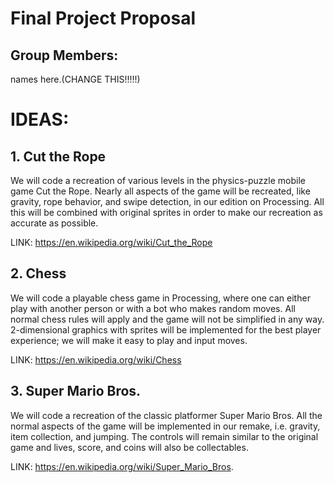 # Final Project Proposal

## Group Members:

names here.(CHANGE THIS!!!!!)

# IDEAS:

## 1. Cut the Rope

We will code a recreation of various levels in the physics-puzzle mobile game Cut the Rope.
Nearly all aspects of the game will be recreated, like gravity, rope behavior, and swipe detection, in our edition on Processing.
All this will be combined with original sprites in order to make our recreation as accurate as possible.

LINK: https://en.wikipedia.org/wiki/Cut_the_Rope

## 2. Chess

We will code a playable chess game in Processing, where one can either play with another person or with a bot who makes random moves.
All normal chess rules will apply and the game will not be simplified in any way.
2-dimensional graphics with sprites will be implemented for the best player experience; we will make it easy to play and input moves.

LINK: https://en.wikipedia.org/wiki/Chess

## 3. Super Mario Bros.

We will code a recreation of the classic platformer Super Mario Bros.
All the normal aspects of the game will be implemented in our remake, i.e. gravity, item collection, and jumping.
The controls will remain similar to the original game and lives, score, and coins will also be collectables.

LINK: https://en.wikipedia.org/wiki/Super_Mario_Bros.
